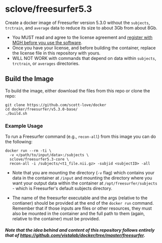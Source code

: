 # sclove/freesurfer5.3

Create a docker image of Freesurfer version 5.3.0 without the ```subjects```, ```trctrain```, and ```average``` data to reduce its size to about 3Gb from about 8Gb.

- You MUST read and agree to the license agreement and [register with MGH before you use the software](https://surfer.nmr.mgh.harvard.edu/registration.html).
- Once you have your license, and before building the container, replace the license file in this repository with yours.
- WILL NOT WORK with commands that depend on data within ```subjects```, ```trctrain```, or ```averages``` directories.

## Build the Image
To build the image, either download the files from this repo or clone the repo:
```
git clone https://github.com/scott-love/docker
cd docker/freesurfer/v5.3.0-base/
./build.sh
```
### Example Usage ###
To run a Freesurfer command (e.g., ```recon-all```) from this image you can do the following:
```
docker run --rm -ti \
  -v </path/to/input/data>:/subjects \
  sclove/freesurfer5.3-core \
  recon-all -i /subjects/<t1_file.nii.gz> -subjid <subjectID> -all
```
* Note that you are mounting the directory (```-v``` flag) which contains your data in the container at ```/input``` and mounting the directory where you want your output data within the container at ```/opt/freesurfer/subjects``` - which is Freesurfer's default subjects directory.

* The name of the freesurfer executable and the args (relative to the contianer) should be provided at the end of the ```docker run``` command. Remember that if those inputs are files or other resources, they must also be mounted in the container and the full path to them (again, relative to the container) must be provided.

##### Note that the idea behind and content of this repository follows entirely that of https://github.com/vistalab/docker/tree/master/freesurfer.
